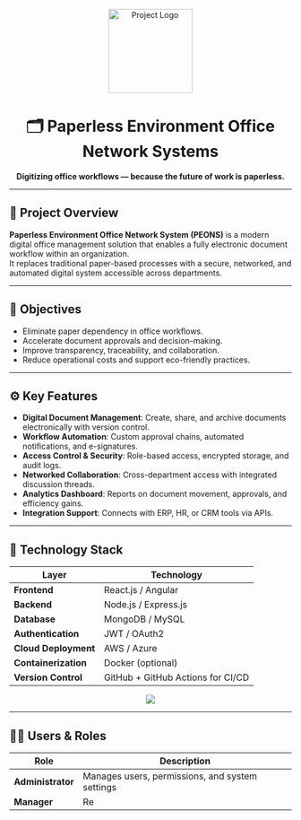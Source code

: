 <!-- Paperless Environment Office Network Systems -->

<p align="center">
  <img src="https://github.com/avigna-web-systems/.github/blob/main/profile/logo.png" alt="Project Logo" width="150" />
</p>

<h1 align="center">🗂️ Paperless Environment Office Network Systems</h1>

<p align="center">
  <b>Digitizing office workflows — because the future of work is paperless.</b>
</p>

---

## 🏢 Project Overview
**Paperless Environment Office Network System (PEONS)** is a modern digital office management solution that enables a fully electronic document workflow within an organization.  
It replaces traditional paper-based processes with a secure, networked, and automated digital system accessible across departments.

---

## 🎯 Objectives
- Eliminate paper dependency in office workflows.  
- Accelerate document approvals and decision-making.  
- Improve transparency, traceability, and collaboration.  
- Reduce operational costs and support eco-friendly practices.  

---

## ⚙️ Key Features
- **Digital Document Management**: Create, share, and archive documents electronically with version control.  
- **Workflow Automation**: Custom approval chains, automated notifications, and e-signatures.  
- **Access Control & Security**: Role-based access, encrypted storage, and audit logs.  
- **Networked Collaboration**: Cross-department access with integrated discussion threads.  
- **Analytics Dashboard**: Reports on document movement, approvals, and efficiency gains.  
- **Integration Support**: Connects with ERP, HR, or CRM tools via APIs.  

---

## 🧰 Technology Stack
| Layer | Technology |
|-------|------------|
| **Frontend** | React.js / Angular |
| **Backend** | Node.js / Express.js |
| **Database** | MongoDB / MySQL |
| **Authentication** | JWT / OAuth2 |
| **Cloud Deployment** | AWS / Azure |
| **Containerization** | Docker (optional) |
| **Version Control** | GitHub + GitHub Actions for CI/CD |

<p align="center">
  <img src="https://skillicons.dev/icons?i=react,nodejs,mongodb,docker,aws,github" />
</p>

---

## 🧑‍💼 Users & Roles
| Role | Description |
|------|-------------|
| **Administrator** | Manages users, permissions, and system settings |
| **Manager** | Re

